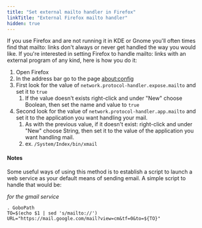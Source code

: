 ```yaml
---
title: "Set external mailto handler in Firefox"
linkTitle: "External Firefox mailto handler"
hidden: true
---
```


If you use Firefox and are not running it in KDE or Gnome you'll often times
find that mailto: links don't always or never get handled the way you would
like. If you're interested in setting Firefox to handle mailto: links with an
external program of any kind, here is how you do it:

1.  Open Firefox
2.  In the address bar go to the page <about:config>
3.  First look for the value of `network.protocol-handler.expose.mailto` and set
    it to `true`
    1.  If the value doesn't exists right-click and under "New" choose Boolean,
        then set the name and value to `true`
4.  Second look for the value of `network.protocol-handler.app.mailto` and set
    it to the application you want handling your mail.
    1.  As with the previous value, if it doesn't exist: right-click and under
        "New" choose String, then set it to the value of the application you
        want handling mail.
    2.  ex. `/System/Index/bin/xmail`

#### Notes

Some useful ways of using this method is to establish a script to launch a web
service as your default means of sending email. A simple script to handle that
would be:

_for the gmail service_

```fish
. GoboPath
TO=$(echo $1 | sed 's/mailto://')
URL="https://mail.google.com/mail?view=cm&tf=0&to=${TO}"
```
